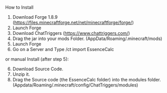 How to Install

1. Download Forge 1.8.9 (https://files.minecraftforge.net/net/minecraftforge/forge/)
2. Launch Forge
3. Download ChatTriggers (https://www.chattriggers.com/)
4. Drag the jar into your mods Folder. (AppData/Roaming/.minecraft/mods)
5. Launch Forge
6. Go on a Server and Type /ct import EssenceCalc

or manual Install (after step 5):

6. Download Source Code.
7. Unzip it.
8. Drag the Source code (the EssenceCalc folder) into the modules folder. (Appdata/Roaming/.minecraft/config/ChatTriggers/modules)
